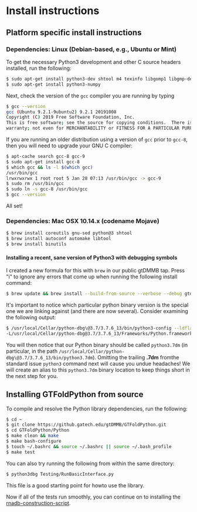 # Install instructions

## Platform specific install instructions

### Dependencies: Linux (Debian-based, e.g., Ubuntu or Mint)

To get the necessary Python3 development and other C source headers 
installed, run the following:
```bash
$ sudo apt-get install python3-dev shtool m4 texinfo libgomp1 libgmp-dev
$ sudo apt-get install python3-numpy
```
Next, check the version of the ``gcc`` compiler you are running by typing
```bash
$ gcc --version
gcc (Ubuntu 9.2.1-9ubuntu2) 9.2.1 20191008
Copyright (C) 2019 Free Software Foundation, Inc.
This is free software; see the source for copying conditions.  There is NO
warranty; not even for MERCHANTABILITY or FITNESS FOR A PARTICULAR PURPOSE.
```
If you are running an older distribution using a version of ``gcc`` prior to ``gcc-8``, then 
you will need to upgrade your GNU C compiler:
```bash
$ apt-cache search gcc-8 gcc-9
$ sudo apt-get install gcc-8
$ which gcc && ls -l $(which gcc)
/usr/bin/gcc
lrwxrwxrwx 1 root root 5 Jan 28 07:13 /usr/bin/gcc -> gcc-9
$ sudo rm /usr/bin/gcc
$ sudo ln -s gcc-8 /usr/bin/gcc
$ gcc --version
```
All set!

### Dependencies: Mac OSX 10.14.x (codename Mojave)

```bash
$ brew install coreutils gnu-sed python@3 shtool
$ brew install autoconf automake libtool
$ brew install binutils
```

#### Installing a recent, sane version of Python3 with debugging symbols

I created a new formula for this with ``brew`` in our public gtDMMB tap. Press "i" to ignore any errors
that come up when running the following install command:
```bash
$ brew update && brew install --build-from-source --verbose --debug gtdmmb/core/python-dbg@3.7
```
It's important to notice which particular python binary version is the special one we are linking against 
(and there are now several). Consider examining the following output:
```bash
$ /usr/local/Cellar/python-dbg\@3.7/3.7.6_13/bin/python3-config --ldflags
-L/usr/local/Cellar/python-dbg@3.7/3.7.6_13/Frameworks/Python.framework/Versions/3.7/lib/python3.7/config-3.7dm-darwin -lpython3.7dm -ldl -framework CoreFoundation
```
You will then notice that our Python binary should be called ``python3.7dm`` (in particular, in the path 
``/usr/local/Cellar/python-dbg\@3.7/3.7.6_13/bin/python3.7dm``). Omitting the trailing **.7dm** fromthe standard issue ``python3`` 
command next will cause you undue headaches! We will create an alias to this ``python3.7dm`` binary location to keep things short 
in the next step for you. 

## Installing GTFoldPython from source

To compile and resolve the Python library dependencies, run the following:
```bash
$ cd ~
$ git clone https://github.gatech.edu/gtDMMB/GTFoldPython.git
$ cd GTFoldPython/Python
$ make clean && make
$ make bash-configure
$ touch ~/.bashrc && source ~/.bashrc || source ~/.bash_profile
$ make test
```
You can also try running the following from within the same directory:
```bash
$ python3dbg Testing/RunBasicInterface.py
```
This file is a good starting point for howto use the library. 

Now if all of the tests run smoothly, you can continue on to installing the 
[rnadb-construction-script](https://github.gatech.edu/gtDMMB/RNADB-construction).

